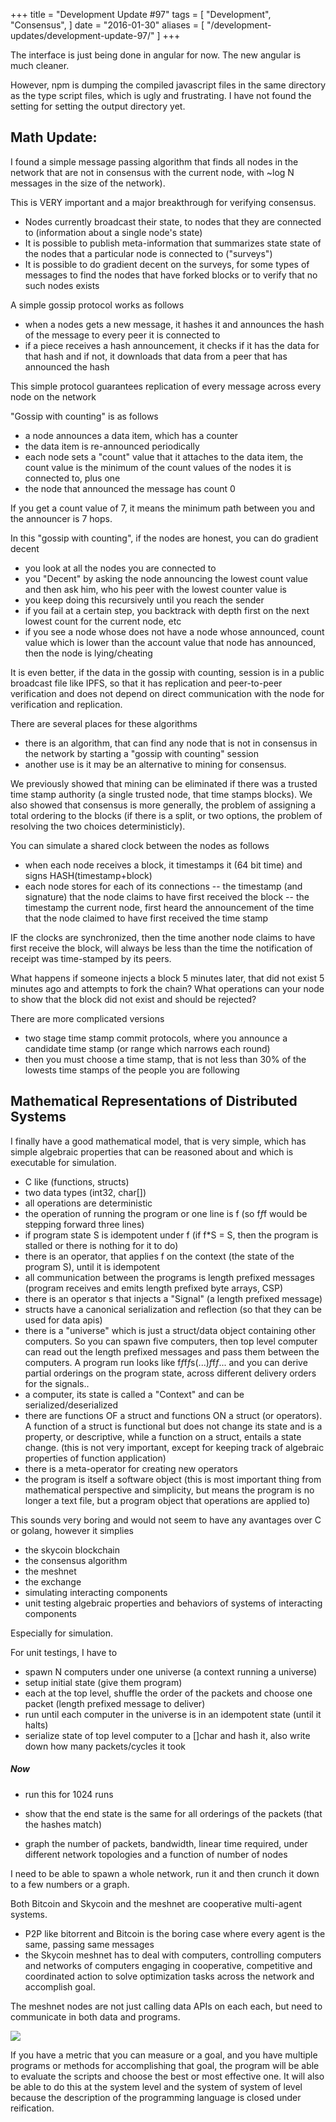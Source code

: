 +++
title = "Development Update #97"
tags = [
    "Development",
    "Consensus",
]
date = "2016-01-30"
aliases = [
	"/development-updates/development-update-97/"
]
+++

The interface is just being done in angular for now. The new angular is much cleaner.

However, npm is dumping the compiled javascript files in the same directory as the type script files, which is ugly and frustrating. I have not found the setting for setting the output directory yet.

## Math Update:

I found a simple message passing algorithm that finds all nodes in the network that are not in consensus with the current node, with ~log N messages in the size of the network).

This is VERY important and a major breakthrough for verifying consensus.

- Nodes currently broadcast their state, to nodes that they are connected to (information about a single node's state)
- It is possible to publish meta-information that summarizes state state of the nodes that a particular node is connected to ("surveys")
- It is possible to do gradient decent on the surveys, for some types of messages to find the nodes that have forked blocks or to verify that no such nodes exists

A simple gossip protocol works as follows
- when a nodes gets a new message, it hashes it and announces the hash of the message to every peer it is connected to
- if a piece receives a hash announcement, it checks if it has the data for that hash and if not, it downloads that data from a peer that has announced the hash

This simple protocol guarantees replication of every message across every node on the network

"Gossip with counting" is as follows
- a node announces a data item, which has a counter
- the data item is re-announced periodically
- each node sets a "count" value that it attaches to the data item, the count value is the minimum of the count values of the nodes it is connected to, plus one
- the node that announced the message has count 0

If you get a count value of 7, it means the minimum path between you and the announcer is 7 hops.

In this "gossip with counting", if the nodes are honest, you can do gradient decent
- you look at all the nodes you are connected to
- you "Decent" by asking the node announcing the lowest count value and then ask him, who his peer with the lowest counter value is
- you keep doing this recursively until you reach the sender
- if you fail at a certain step, you backtrack with depth first on the next lowest count for the current node, etc
- if you see a node whose does not have a node whose announced, count value which is lower than the account value that node has announced, then the node is lying/cheating

It is even better, if the data in the gossip with counting, session is in a public broadcast file like IPFS, so that it has replication and peer-to-peer verification and does not depend on direct communication with the node for verification and replication.

There are several places for these algorithms
- there is an algorithm, that can find any node that is not in consensus in the network by starting a "gossip with counting" session
- another use is it may be an alternative to mining for consensus.

We previously showed that mining can be eliminated if there was a trusted time stamp authority (a single trusted node, that time stamps blocks). We also showed that consensus is more generally, the problem of assigning a total ordering to the blocks (if there is a split, or two options, the problem of resolving the two choices deterministicly).

You can simulate a shared clock between the nodes as follows
- when each node receives a block, it timestamps it (64 bit time) and signs HASH(timestamp+block)
- each node stores for each of its connections
-- the timestamp (and signature) that the node claims to have first received the block
-- the timestamp the current node, first heard the announcement of the time that the node claimed to have first received the time stamp

IF the clocks are synchronized, then the time another node claims to have first receive the block, will always be less than the time the notification of receipt was time-stamped by its peers.

What happens if someone injects a block 5 minutes later, that did not exist 5 minutes ago and attempts to fork the chain? What operations can your node to show that the block did not exist and should be rejected?

There are more complicated versions
- two stage time stamp commit protocols, where you announce a candidate time stamp (or range which narrows each round)
- then you must choose a time stamp, that is not less than 30% of the lowests time stamps of the people you are following

## Mathematical Representations of Distributed Systems

I finally have a good mathematical model, that is very simple, which has simple algebraic properties that can be reasoned about and which is executable for simulation.

- C like (functions, structs)
- two data types (int32, char[])
- all operations are deterministic
- the operation of running the program or one line is f (so f*f*f would be stepping forward three lines)
- if program state S is idempotent under f (if f*S = S, then the program is stalled or there is nothing for it to do)
- there is an operator, that applies f on the context (the state of the program S), until it is idempotent
- all communication between the programs is length prefixed messages (program receives and emits length prefixed byte arrays, CSP)
- there is an operator s that injects a "Signal" (a length prefixed message)
- structs have a canonical serialization and reflection (so that they can be used for data apis)
- there is a "universe" which is just a struct/data object containing other computers. So you can spawn five computers, then top level computer can read out the length prefixed messages and pass them between the computers. A program run looks like f*f*f*f*s(...)*f*f*f*... and you can derive partial orderings on the program state, across different delivery orders for the signals..
- a computer, its state is called a "Context" and can be serialized/deserialized
- there are functions OF a struct and functions ON a struct (or operators).  A function of a struct is functional but does not change its state and is a property, or descriptive, while a function on a struct, entails a state change. (this is not very important, except for keeping track of algebraic properties of function application)
- there is a meta-operator for creating new operators
- the program is itself a software object (this is most important thing from mathematical perspective and simplicity, but means the program is no longer a text file, but a program object that operations are applied to)

This sounds very boring and would not seem to have any avantages over C or golang, however it simplies
- the skycoin blockchain
- the consensus algorithm
- the meshnet
- the exchange
- simulating interacting components
- unit testing algebraic properties and behaviors of systems of interacting components

Especially for simulation.

For unit testings, I have to
- spawn N computers under one universe (a context running a universe)
- setup initial state (give them program)
- each at the top level, shuffle the order of the packets and choose one packet (length prefixed message to deliver)
- run until each computer in the universe is in an idempotent state (until it halts)
- serialize state of top level computer to a []char and hash it, also write down how many packets/cycles it took

##### Now
- run this for 1024 runs
- show that the end state is the same for all orderings of the packets (that the hashes match)

- graph the number of packets, bandwidth, linear time required, under different network topologies and a function of number of nodes

I need to be able to spawn a whole network, run it and then crunch it down to a few numbers or a graph.

Both Bitcoin and Skycoin and the meshnet are cooperative multi-agent systems.
- P2P like bitorrent and Bitcoin is the boring case where every agent is the same, passing same messages
- the Skycoin meshnet has to deal with computers, controlling computers and networks of computers engaging in cooperative, competitive and coordinated action to solve optimization tasks across the network and accomplish goal.

The meshnet nodes are not just calling data APIs on each each, but need to communicate in both data and programs.

![](/img/dev-update-97-1.png)

If you have a metric that you can measure or a goal, and you have multiple programs or methods for accomplishing that goal, the program will be able to evaluate the scripts and choose the best or most effective one. It will also be able to do this at the system level and the system of system of level because the description of the programming language is closed under reification.


